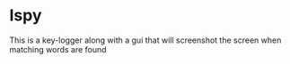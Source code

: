 # Ispy
This is a key-logger along with a gui that will screenshot the screen when matching words are found 
